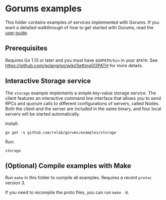 # Gorums examples

This folder contains examples of services implemented with Gorums.
If you want a detailed walkthrough of how to get started with Gorums, read the [user guide](../doc/userguide.md).

## Prerequisites

Requires Go 1.13 or later and you must have `$GOPATH/bin` in your `$PATH`.
See <https://github.com/golang/go/wiki/SettingGOPATH> for more details.

## Interactive Storage service

The `storage` example implements a simple key-value storage service.
The client features an interactive command line interface that allows you to send RPCs and quorum calls to different configurations of servers, called Nodes.
Both the client and the server are included in the same binary, and four local servers will be started automatically.

Install:

`go get -u github.com/relab/gorums/examples/storage`

Run:

`storage`

## (Optional) Compile examples with Make

Run `make` in this folder to compile all examples.
Requires a recent `protoc` version 3.

If you need to recompile the proto files, you can run `make -B`.
